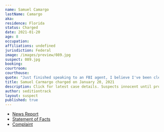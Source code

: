 ```yaml
---
name: Samuel Camargo
lastName: Camargo
aka:
residence: Florida
status: Charged
date: 2021-01-20
age: 8
occupation:
affiliations: undefined
jurisdiction: Federal
image: /images/preview/089.jpg
suspect: 089.jpg
booking:
courtroom:
courthouse:
quote: "Just finished speaking to an FBI agent, I believe I've been cleared"
title: Samuel Carmargo charged on January 20, 2021
description: Click for latest case details. Suspects innocent until proven guilty.
author: seditiontrack
layout: suspect
published: true
---
```

- [News Report](https://www.nbcmiami.com/news/local/south-florida-man-who-discussed-fbi-probe-on-social-media-arrested-in-u-s-capitol-breach/2366073/)
- [Statement of Facts](https://www.justice.gov/opa/page/file/1357291/download)
- [Complaint](https://www.justice.gov/opa/page/file/1357286/download)
